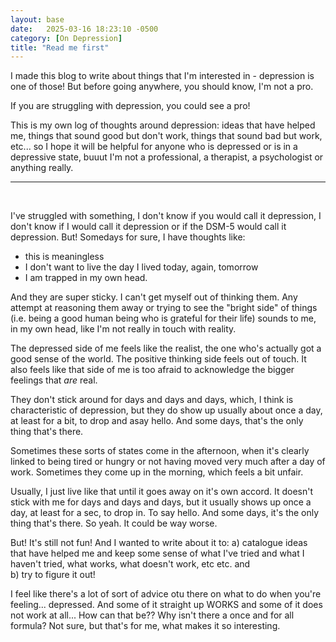 ```yaml
---
layout: base
date:   2025-03-16 18:23:10 -0500
category: [On Depression]
title: "Read me first"
---
```

I made this blog to write about things that I'm interested in - depression is one of those! But before going anywhere, you should know, I'm not a pro. 

If you are struggling with depression, you could see a pro! 

This is my own log of thoughts around depression: ideas that have helped me, things that sound good but don't work, things that sound bad but work, etc... so I hope it will be helpful for anyone who is depressed or is in a depressive state, buuut I'm not a professional, a therapist, a psychologist or anything really. 

---

<br>


I've struggled with something, I don't know if you would call it depression, I don't know if I would call it depression or if the DSM-5 would call it depression. But! Somedays for sure, I have thoughts like: 
- this is meaningless
- I don't want to live the day I lived today, again, tomorrow
- I am trapped in my own head. 

And they are super sticky. I can't get myself out of thinking them. Any attempt at reasoning them away or trying to see the "bright side" of things (i.e. being a good human being who is grateful for their life) sounds to me, in my own head, like I'm not really in touch with reality. 

The depressed side of me feels like the realist, the one who's actually got a good sense of the world. The positive thinking side feels out of touch. It also feels like that side of me is too afraid to acknowledge the bigger feelings that *are* real. 

They don't stick around for days and days and days, which, I think is characteristic of depression, but they do show up usually about once a day, at least for a bit, to drop and asay hello. And some days, that's the only thing that's there. 

Sometimes these sorts of states come in the afternoon, when it's clearly linked to being tired or hungry or not having moved very much after a day of work. Sometimes they come up in the morning, which feels a bit unfair. 

Usually, I just live like that until it goes away on it's own accord. It doesn't stick with me for days and days and days, but it usually shows up once a day, at least for a sec, to drop in. To say hello. And some days, it's the only thing that's there. So yeah. It could be way worse. 

But! It's still not fun! And I wanted to write about it to: 
a) catalogue ideas that have helped me and keep some sense of what I've tried and what I haven't tried, what works, what doesn't work, etc etc. and  
b) try to figure it out! 

I feel like there's a lot of sort of advice otu there on what to do when you're feeling... depressed. And some of it straight up WORKS and some of it does not work at all... How can that be?? Why isn't there a once and for all formula? Not sure, but that's for me, what makes it so interesting.

